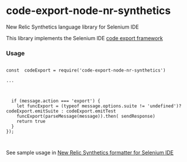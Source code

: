 # code-export-node-nr-synthetics
New Relic Synthetics language library  for Selenium IDE

This library implements the Selenium IDE [code export framework](https://www.seleniumhq.org/selenium-ide/docs/en/plugins/code-export/)


### Usage

```

const  codeExport = require('code-export-node-nr-synthetics')

...



  if (message.action === 'export') {
    let funcExport = (typeof message.options.suite != 'undefined')?codeExport.emitSuite : codeExport.emitTest
    funcExport(parseMessage(message)).then( sendResponse)
    return true
  }
});



```

See sample usage in [New Relic Synthetics formatter for Selenium IDE](https://github.com/tanben/nrsynthetics-for-seleniumide/blob/master/src/background/index.js)




